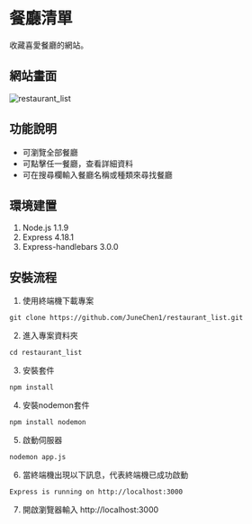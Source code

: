 # 餐廳清單
收藏喜愛餐廳的網站。
## 網站畫面
![restaurant_list](https://user-images.githubusercontent.com/103798145/168417964-4981f570-d510-4748-a707-6850786c258e.jpg)
## 功能說明
+ 可瀏覽全部餐廳
+ 可點擊任一餐廳，查看詳細資料
+ 可在搜尋欄輸入餐廳名稱或種類來尋找餐廳
## 環境建置
1. Node.js 1.1.9
2. Express 4.18.1
3. Express-handlebars 3.0.0
## 安裝流程
1. 使用終端機下載專案
```
git clone https://github.com/JuneChen1/restaurant_list.git
```
2. 進入專案資料夾
```
cd restaurant_list
```
3. 安裝套件
```
npm install
```
4. 安裝nodemon套件
```
npm install nodemon
```
5. 啟動伺服器
```
nodemon app.js
```
6. 當終端機出現以下訊息，代表終端機已成功啟動
```
Express is running on http://localhost:3000
```
7. 開啟瀏覽器輸入 http://localhost:3000
